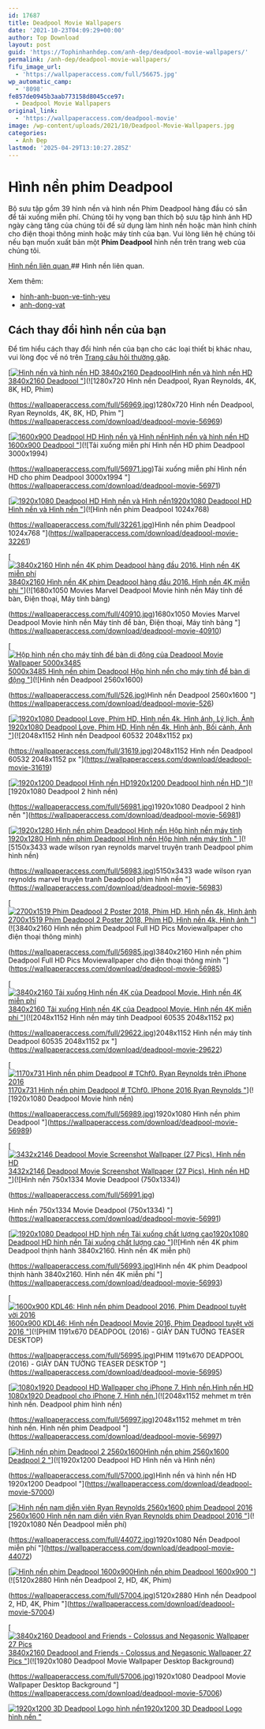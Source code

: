 ```yaml
---
id: 17687
title: Deadpool Movie Wallpapers
date: '2021-10-23T04:09:29+00:00'
author: Top Download
layout: post
guid: 'https://Tophinhanhdep.com/anh-dep/deadpool-movie-wallpapers/'
permalink: /anh-dep/deadpool-movie-wallpapers/
fifu_image_url:
  - 'https://wallpaperaccess.com/full/56675.jpg'
wp_automatic_camp:
  - '8098'
fe857de0945b3aab773158d8045cce97:
  - Deadpool Movie Wallpapers
original_link:
  - 'https://wallpaperaccess.com/deadpool-movie'
image: /wp-content/uploads/2021/10/Deadpool-Movie-Wallpapers.jpg
categories:
  - Ảnh Đẹp
lastmod: '2025-04-29T13:10:27.285Z'
---
```

# Hình nền phim Deadpool

Bộ sưu tập gồm 39 hình nền và hình nền Phim Deadpool hàng đầu có sẵn để tải xuống miễn phí. Chúng tôi hy vọng bạn thích bộ sưu tập hình ảnh HD ngày càng tăng của chúng tôi để sử dụng làm hình nền hoặc màn hình chính cho điện thoại thông minh hoặc máy tính của bạn. Vui lòng liên hệ chúng tôi nếu bạn muốn xuất bản một **Phim Deadpool** hình nền trên trang web của chúng tôi.

[Hình nền liên quan ](#related) ## Hình nền liên quan.

   
 Xem thêm:

   
- [hinh-anh-buon-ve-tinh-yeu](https://tophinhanhdep.com/hinh-anh-buon/hinh-anh-buon-ve-tinh-yeu/)
- [anh-dong-vat](https://tophinhanhdep.com/the-gioi-dong-vat/anh-dong-vat/)

## Cách thay đổi hình nền của bạn

Để tìm hiểu cách thay đổi hình nền của bạn cho các loại thiết bị khác nhau, vui lòng đọc về nó trên [Trang câu hỏi thường gặp](https://tophinhanhdep.com/faq/).

  
[[![Hình nền và hình nền HD 3840x2160 Deadpool](https://wallpaperaccess.com/full/56675.jpg)Hình nền và hình nền HD 3840x2160 Deadpool "](https://wallpaperaccess.com/download/deadpool-movie-56675)](![1280x720 Hình nền Deadpool, Ryan Reynolds, 4K, 8K, HD, Phim)

(https://wallpaperaccess.com/full/56969.jpg)1280x720 Hình nền Deadpool, Ryan Reynolds, 4K, 8K, HD, Phim "](https://wallpaperaccess.com/download/deadpool-movie-56969)

[[![1600x900 Deadpool HD Hình nền và Hình nền](https://wallpaperaccess.com/full/56677.jpg)Hình nền và hình nền HD 1600x900 Deadpool "](https://wallpaperaccess.com/download/deadpool-movie-56677)](![Tải xuống miễn phí Hình nền HD phim Deadpool 3000x1994)

(https://wallpaperaccess.com/full/56971.jpg)Tải xuống miễn phí Hình nền HD cho phim Deadpool 3000x1994 "](https://wallpaperaccess.com/download/deadpool-movie-56971)

[[![1920x1080 Deadpool HD Hình nền và Hình nền](https://wallpaperaccess.com/full/56674.jpg)1920x1080 Deadpool HD Hình nền và Hình nền "](https://wallpaperaccess.com/download/deadpool-movie-56674)](![Hình nền phim Deadpool 1024x768)

(https://wallpaperaccess.com/full/32261.jpg)Hình nền phim Deadpool 1024x768 "](https://wallpaperaccess.com/download/deadpool-movie-32261)

[[![3840x2160 Hình nền 4K phim Deadpool hàng đầu 2016.  Hình nền 4K miễn phí](https://wallpaperaccess.com/full/25915.jpg)3840x2160 Hình nền 4K phim Deadpool hàng đầu 2016. Hình nền 4K miễn phí "](https://wallpaperaccess.com/download/deadpool-movie-25915)](![1680x1050 Movies Marvel Deadpool Movie hình nền Máy tính để bàn, Điện thoại, Máy tính bảng)

(https://wallpaperaccess.com/full/40910.jpg)1680x1050 Movies Marvel Deadpool Movie hình nền Máy tính để bàn, Điện thoại, Máy tính bảng "](https://wallpaperaccess.com/download/deadpool-movie-40910)

[[![Hộp hình nền cho máy tính để bàn di động của Deadpool Movie Wallpaper 5000x3485](https://wallpaperaccess.com/full/56976.jpg)5000x3485 Hình nền phim Deadpool Hộp hình nền cho máy tính để bàn di động "](https://wallpaperaccess.com/download/deadpool-movie-56976)](![Hình nền Deadpool 2560x1600)

(https://wallpaperaccess.com/full/526.jpg)Hình nền Deadpool 2560x1600 "](https://wallpaperaccess.com/download/deadpool-movie-526)

[[![1920x1080 Deadpool Love, Phim HD, Hình nền 4k, Hình ảnh, Lý lịch, Ảnh](https://wallpaperaccess.com/full/6374.jpg)1920x1080 Deadpool Love, Phim HD, Hình nền 4k, Hình ảnh, Bối cảnh, Ảnh "](https://wallpaperaccess.com/download/deadpool-movie-6374)](![2048x1152 Hình nền Deadpool 60532 2048x1152 px)

(https://wallpaperaccess.com/full/31619.jpg)2048x1152 Hình nền Deadpool 60532 2048x1152 px "](https://wallpaperaccess.com/download/deadpool-movie-31619)

[[![1920x1200 Deadpool Hình nền HD](https://wallpaperaccess.com/full/56980.jpg)1920x1200 Deadpool hình nền HD "](https://wallpaperaccess.com/download/deadpool-movie-56980)](![1920x1080 Deadpool 2 hình nền)

(https://wallpaperaccess.com/full/56981.jpg)1920x1080 Deadpool 2 hình nền "](https://wallpaperaccess.com/download/deadpool-movie-56981)

[[![1920x1280 Hình nền phim Deadpool Hình nền Hộp hình nền máy tính](https://wallpaperaccess.com/full/56982.jpg)1920x1280 Hình nền phim Deadpool Hình nền Hộp hình nền máy tính " ](https://wallpaperaccess.com/download/deadpool-movie-56982)](![5150x3433 wade wilson ryan reynolds marvel truyện tranh Deadpool phim hình nền)

(https://wallpaperaccess.com/full/56983.jpg)5150x3433 wade wilson ryan reynolds marvel truyện tranh Deadpool phim hình nền "](https://wallpaperaccess.com/download/deadpool-movie-56983)

[[![2700x1519 Phim Deadpool 2 Poster 2018, Phim HD, Hình nền 4k, Hình ảnh](https://wallpaperaccess.com/full/17720.jpg)2700x1519 Phim Deadpool 2 Poster 2018, Phim HD, Hình nền 4k, Hình ảnh "](https://wallpaperaccess.com/download/deadpool-movie-17720)](![3840x2160 Hình nền phim Deadpool Full HD Pics Moviewallpaper cho điện thoại thông minh)

(https://wallpaperaccess.com/full/56985.jpg)3840x2160 Hình nền phim Deadpool Full HD Pics Moviewallpaper cho điện thoại thông minh "](https://wallpaperaccess.com/download/deadpool-movie-56985)

[[![3840x2160 Tải xuống Hình nền 4K của Deadpool Movie.  Hình nền 4K miễn phí](https://wallpaperaccess.com/full/56986.jpg)3840x2160 Tải xuống Hình nền 4K của Deadpool Movie. Hình nền 4K miễn phí "](https://wallpaperaccess.com/download/deadpool-movie-56986)](![2048x1152 Hình nền máy tính Deadpool 60535 2048x1152 px)

(https://wallpaperaccess.com/full/29622.jpg)2048x1152 Hình nền máy tính Deadpool 60535 2048x1152 px "](https://wallpaperaccess.com/download/deadpool-movie-29622)

[[![1170x731 Hình nền phim Deadpool # TChf0.  Ryan Reynolds trên iPhone 2016](https://wallpaperaccess.com/full/36475.jpg)1170x731 Hình nền phim Deadpool # TChf0. IPhone 2016 Ryan Reynolds "](https://wallpaperaccess.com/download/deadpool-movie-36475)](![1920x1080 Deadpool Movie hình nền)

(https://wallpaperaccess.com/full/56989.jpg)1920x1080 Hình nền phim Deadpool "](https://wallpaperaccess.com/download/deadpool-movie-56989)

[[![3432x2146 Deadpool Movie Screenshot Wallpaper (27 Pics).  Hình nền HD](https://wallpaperaccess.com/full/56990.jpg)3432x2146 Deadpool Movie Screenshot Wallpaper (27 Pics). Hình nền HD "](https://wallpaperaccess.com/download/deadpool-movie-56990)](![Hình nền 750x1334 Movie Deadpool (750x1334))

(https://wallpaperaccess.com/full/56991.jpg)

Hình nền 750x1334 Movie Deadpool (750x1334) "](https://wallpaperaccess.com/download/deadpool-movie-56991)

[[![1920x1080 Deadpool HD hình nền Tải xuống chất lượng cao](https://wallpaperaccess.com/full/40895.jpg)1920x1080 Deadpool HD hình nền Tải xuống chất lượng cao "](https://wallpaperaccess.com/download/deadpool-movie-40895)](![Hình nền 4K phim Deadpool thịnh hành 3840x2160.  Hình nền 4K miễn phí)

(https://wallpaperaccess.com/full/56993.jpg)Hình nền 4K phim Deadpool thịnh hành 3840x2160. Hình nền 4K miễn phí "](https://wallpaperaccess.com/download/deadpool-movie-56993)

[[![1600x900 KDL46: Hình nền phim Deadpool 2016, Phim Deadpool tuyệt vời 2016](https://wallpaperaccess.com/full/56994.jpg)1600x900 KDL46: Hình nền Deadpool Movie 2016, Phim Deadpool tuyệt vời 2016 "](https://wallpaperaccess.com/download/deadpool-movie-56994)](![PHIM 1191x670 DEADPOOL (2016) - GIẤY DÁN TƯỜNG TEASER DESKTOP)

(https://wallpaperaccess.com/full/56995.jpg)PHIM 1191x670 DEADPOOL (2016) - GIẤY DÁN TƯỜNG TEASER DESKTOP "](https://wallpaperaccess.com/download/deadpool-movie-56995)

[[![1080x1920 Deadpool HD Wallpaper cho iPhone 7. Hình nền.](https://wallpaperaccess.com/full/5632.jpg)Hình nền HD 1080x1920 Deadpool cho iPhone 7. Hình nền.](https://wallpaperaccess.com/download/deadpool-movie-5632)](![2048x1152 mehmet m trên hình nền.  Deadpool phim hình nền)

(https://wallpaperaccess.com/full/56997.jpg)2048x1152 mehmet m trên hình nền. Hình nền phim Deadpool "](https://wallpaperaccess.com/download/deadpool-movie-56997)

[[![Hình nền phim Deadpool 2 2560x1600](https://wallpaperaccess.com/full/17752.jpg)Hình nền phim 2560x1600 Deadpool 2 "](https://wallpaperaccess.com/download/deadpool-movie-17752)](![1920x1200 Deadpool HD Hình nền và Hình nền)

(https://wallpaperaccess.com/full/57000.jpg)Hình nền và hình nền HD 1920x1200 Deadpool "](https://wallpaperaccess.com/download/deadpool-movie-57000)

[[![Hình nền nam diễn viên Ryan Reynolds 2560x1600 phim Deadpool 2016](https://wallpaperaccess.com/full/9012.jpg)2560x1600 Hình nền nam diễn viên Ryan Reynolds phim Deadpool 2016 "](https://wallpaperaccess.com/download/deadpool-movie-9012)](![1920x1080 Nền Deadpool miễn phí)

(https://wallpaperaccess.com/full/44072.jpg)1920x1080 Nền Deadpool miễn phí "](https://wallpaperaccess.com/download/deadpool-movie-44072)

[[![Hình nền phim Deadpool 1600x900](https://wallpaperaccess.com/full/57003.jpg)Hình nền phim Deadpool 1600x900 "](https://wallpaperaccess.com/download/deadpool-movie-57003)](![5120x2880 Hình nền Deadpool 2, HD, 4K, Phim)

(https://wallpaperaccess.com/full/57004.jpg)5120x2880 Hình nền Deadpool 2, HD, 4K, Phim "](https://wallpaperaccess.com/download/deadpool-movie-57004)

[[![3840x2160 Deadpool and Friends - Colossus and Negasonic Wallpaper 27 Pics](https://wallpaperaccess.com/full/57005.jpg)3840x2160 Deadpool and Friends - Colossus and Negasonic Wallpaper 27 Pics "](https://wallpaperaccess.com/download/deadpool-movie-57005)](![1920x1080 Deadpool Movie Wallpaper Desktop Background)

(https://wallpaperaccess.com/full/57006.jpg)1920x1080 Deadpool Movie Wallpaper Desktop Background "](https://wallpaperaccess.com/download/deadpool-movie-57006)

[![1920x1200 3D Deadpool Logo hình nền](https://wallpaperaccess.com/full/36471.jpg)1920x1200 3D Deadpool Logo hình nền "](https://wallpaperaccess.com/download/deadpool-movie-36471)
